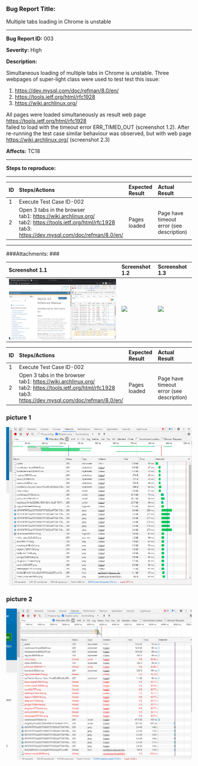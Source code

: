 ### Bug Report Title: ###

Multiple tabs loading in Chrome is unstable								

---

**Bug Report ID:** 003

**Severity:** High


**Description:**

Simultaneous loading of multiple tabs in Chrome is unstable. 
Three webpages of super-light class were used to test test 
this issue: <br/>
1. https://dev.mysql.com/doc/refman/8.0/en/ <br/>
2. https://tools.ietf.org/html/rfc1928 <br/>
3. https://wiki.archlinux.org/ <br/>

All pages were loaded simultaneously as result web page https://tools.ietf.org/html/rfc1928 <br/> failed to load
with the timeout error ERR_TIMED_OUT (screenshot 1.2).
After re-running the test case similar behaviour was observed, but with web page https://wiki.archlinux.org/ (screenshot 2.3)

**Affects:** TC18

---

**Steps to reproduce:**

___


|      ID       | Steps/Actions |  Expected Result | Actual Result |
| :------------ |:--------------| :---------- | :-------------- |
|       1       | Execute Test Case ID-002 |  |  |
|       2       | Open 3 tabs in the browser <br/> tab1: https://wiki.archlinux.org/ <br/>tab2: https://tools.ietf.org/html/rfc1928 <br/>  tab3: https://dev.mysql.com/doc/refman/8.0/en/ | Pages loaded | Page have timeout error (see description)|


---
###Attachments: ###


  |Screenshot 1.1|Screenshot 1.2|Screenshot 1.3|
  |:-------------|:-------------|:-------------|
  | ![](Attachments/br_03_sh1_1.png) | <img src="/Attachments/br_03_sh1_2.png" width="100" /> | <img src="/img3.png" width="100" /> |



|      ID       | Steps/Actions |  Expected Result | Actual Result |
| :------------ |:--------------| :---------- | :-------------- |
|       1       | Execute Test Case ID-002 |  |  |
|       2       | Open 3 tabs in the browser <br/> tab1: https://wiki.archlinux.org/ <br/>tab2: https://tools.ietf.org/html/rfc1928 <br/>  tab3: https://dev.mysql.com/doc/refman/8.0/en/ | Pages loaded | Page have timeout error (see description)|

### picture 1 ###
![Attachments/img.png](Attachments/img.png)
### picture 2 ###
![img_2.png](Attachments/img_2.png)